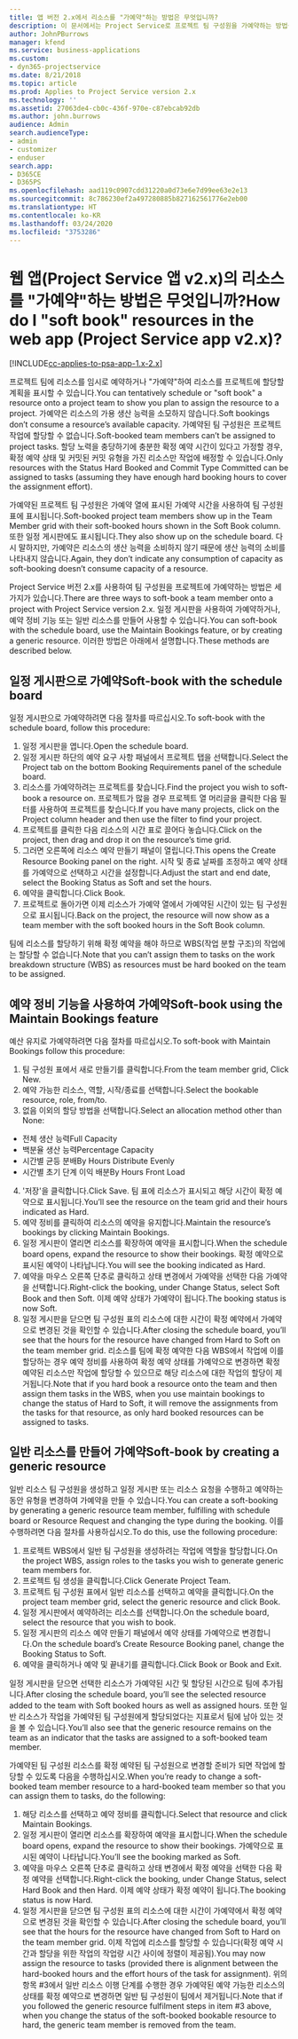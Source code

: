 ```yaml
---
title: 앱 버전 2.x에서 리소스를 "가예약"하는 방법은 무엇입니까?
description: 이 문서에서는 Project Service로 프로젝트 팀 구성원을 가예약하는 방법을 설명합니다.
author: JohnPBurrows
manager: kfend
ms.service: business-applications
ms.custom:
- dyn365-projectservice
ms.date: 8/21/2018
ms.topic: article
ms.prod: Applies to Project Service version 2.x
ms.technology: ''
ms.assetid: 27063de4-cb0c-436f-970e-c87ebcab92db
ms.author: john.burrows
audience: Admin
search.audienceType:
- admin
- customizer
- enduser
search.app:
- D365CE
- D365PS
ms.openlocfilehash: aad119c0907cdd31220a0d73e6e7d99ee63e2e13
ms.sourcegitcommit: 8c786230ef2a497280885b827162561776e2eb00
ms.translationtype: HT
ms.contentlocale: ko-KR
ms.lasthandoff: 03/24/2020
ms.locfileid: "3753286"
---
```

# <a name="how-do-i-soft-book-resources-in-the-web-app-project-service-app-v2x"></a><span data-ttu-id="c7c63-103">웹 앱(Project Service 앱 v2.x)의 리소스를 "가예약"하는 방법은 무엇입니까?</span><span class="sxs-lookup"><span data-stu-id="c7c63-103">How do I "soft book" resources in the web app (Project Service app v2.x)?</span></span>

[!INCLUDE[cc-applies-to-psa-app-1.x-2.x](../includes/cc-applies-to-psa-app-1x-2x.md)]

<span data-ttu-id="c7c63-104">프로젝트 팀에 리소스를 임시로 예약하거나 "가예약"하여 리소스를 프로젝트에 할당할 계획을 표시할 수 있습니다.</span><span class="sxs-lookup"><span data-stu-id="c7c63-104">You can tentatively schedule or "soft book" a resource onto a project team to show you plan to assign the resource to a project.</span></span> <span data-ttu-id="c7c63-105">가예약은 리소스의 가용 생산 능력을 소모하지 않습니다.</span><span class="sxs-lookup"><span data-stu-id="c7c63-105">Soft bookings don’t consume a resource’s available capacity.</span></span> <span data-ttu-id="c7c63-106">가예약된 팀 구성원은 프로젝트 작업에 할당할 수 없습니다.</span><span class="sxs-lookup"><span data-stu-id="c7c63-106">Soft-booked team members can’t be assigned to project tasks.</span></span> <span data-ttu-id="c7c63-107">할당 노력을 충당하기에 충분한 확정 예약 시간이 있다고 가정할 경우, 확정 예약 상태 및 커밋된 커밋 유형을 가진 리소스만 작업에 배정할 수 있습니다.</span><span class="sxs-lookup"><span data-stu-id="c7c63-107">Only resources with the Status Hard Booked and Commit Type Committed can be assigned to tasks (assuming they have enough hard booking hours to cover the assignment effort).</span></span>

<span data-ttu-id="c7c63-108">가예약된 프로젝트 팀 구성원은 가예약 열에 표시된 가예약 시간을 사용하여 팀 구성원 표에 표시됩니다.</span><span class="sxs-lookup"><span data-stu-id="c7c63-108">Soft-booked project team members show up in the Team Member grid with their soft-booked hours shown in the Soft Book column.</span></span> <span data-ttu-id="c7c63-109">또한 일정 게시판에도 표시됩니다.</span><span class="sxs-lookup"><span data-stu-id="c7c63-109">They also show up on the schedule board.</span></span> <span data-ttu-id="c7c63-110">다시 말하지만, 가예약은 리소스의 생산 능력을 소비하지 않기 때문에 생산 능력의 소비를 나타내지 않습니다.</span><span class="sxs-lookup"><span data-stu-id="c7c63-110">Again, they don’t indicate any consumption of capacity as soft-booking doesn’t consume capacity of a resource.</span></span>

<span data-ttu-id="c7c63-111">Project Service 버전 2.x를 사용하여 팀 구성원을 프로젝트에 가예약하는 방법은 세 가지가 있습니다.</span><span class="sxs-lookup"><span data-stu-id="c7c63-111">There are three ways to soft-book a team member onto a project with Project Service version 2.x.</span></span> <span data-ttu-id="c7c63-112">일정 게시판을 사용하여 가예약하거나, 예약 정비 기능 또는 일반 리소스를 만들어 사용할 수 있습니다.</span><span class="sxs-lookup"><span data-stu-id="c7c63-112">You can soft-book with the schedule board, use the Maintain Bookings feature, or by creating a generic resource.</span></span> <span data-ttu-id="c7c63-113">이러한 방법은 아래에서 설명합니다.</span><span class="sxs-lookup"><span data-stu-id="c7c63-113">These methods are described below.</span></span>

## <a name="soft-book-with-the-schedule-board"></a><span data-ttu-id="c7c63-114">일정 게시판으로 가예약</span><span class="sxs-lookup"><span data-stu-id="c7c63-114">Soft-book with the schedule board</span></span>

<span data-ttu-id="c7c63-115">일정 게시판으로 가예약하려면 다음 절차를 따르십시오.</span><span class="sxs-lookup"><span data-stu-id="c7c63-115">To soft-book with the schedule board, follow this procedure:</span></span> 
1. <span data-ttu-id="c7c63-116">일정 게시판을 엽니다.</span><span class="sxs-lookup"><span data-stu-id="c7c63-116">Open the schedule board.</span></span>
2. <span data-ttu-id="c7c63-117">일정 게시판 하단의 예약 요구 사항 패널에서 프로젝트 탭을 선택합니다.</span><span class="sxs-lookup"><span data-stu-id="c7c63-117">Select the Project tab on the bottom Booking Requirements panel of the schedule board.</span></span>
3. <span data-ttu-id="c7c63-118">리소스를 가예약하려는 프로젝트를 찾습니다.</span><span class="sxs-lookup"><span data-stu-id="c7c63-118">Find the project you wish to soft-book a resource on.</span></span> <span data-ttu-id="c7c63-119">프로젝트가 많을 경우 프로젝트 열 머리글을 클릭한 다음 필터를 사용하여 프로젝트를 찾습니다.</span><span class="sxs-lookup"><span data-stu-id="c7c63-119">If you have many projects, click on the Project column header and then use the filter to find your project.</span></span>
4. <span data-ttu-id="c7c63-120">프로젝트를 클릭한 다음 리소스의 시간 표로 끌어다 놓습니다.</span><span class="sxs-lookup"><span data-stu-id="c7c63-120">Click on the project, then drag and drop it on the resource’s time grid.</span></span>
5. <span data-ttu-id="c7c63-121">그러면 오른쪽에 리소스 예약 만들기 패널이 열립니다.</span><span class="sxs-lookup"><span data-stu-id="c7c63-121">This opens the Create Resource Booking panel on the right.</span></span> <span data-ttu-id="c7c63-122">시작 및 종료 날짜를 조정하고 예약 상태를 가예약으로 선택하고 시간을 설정합니다.</span><span class="sxs-lookup"><span data-stu-id="c7c63-122">Adjust the start and end date, select the Booking Status as Soft and set the hours.</span></span> 
6. <span data-ttu-id="c7c63-123">예약을 클릭합니다.</span><span class="sxs-lookup"><span data-stu-id="c7c63-123">Click Book.</span></span>
7. <span data-ttu-id="c7c63-124">프로젝트로 돌아가면 이제 리소스가 가예약 열에서 가예약된 시간이 있는 팀 구성원으로 표시됩니다.</span><span class="sxs-lookup"><span data-stu-id="c7c63-124">Back on the project, the resource will now show as a team member with the soft booked hours in the Soft Book column.</span></span>

<span data-ttu-id="c7c63-125">팀에 리소스를 할당하기 위해 확정 예약을 해야 하므로 WBS(작업 분할 구조)의 작업에는 할당할 수 없습니다.</span><span class="sxs-lookup"><span data-stu-id="c7c63-125">Note that you can’t assign them to tasks on the work breakdown structure (WBS) as resources must be hard booked on the team to be assigned.</span></span>

## <a name="soft-book-using-the-maintain-bookings-feature"></a><span data-ttu-id="c7c63-126">예약 정비 기능을 사용하여 가예약</span><span class="sxs-lookup"><span data-stu-id="c7c63-126">Soft-book using the Maintain Bookings feature</span></span>

<span data-ttu-id="c7c63-127">예산 유지로 가예약하려면 다음 절차를 따르십시오.</span><span class="sxs-lookup"><span data-stu-id="c7c63-127">To soft-book with Maintain Bookings follow this procedure:</span></span>
1. <span data-ttu-id="c7c63-128">팀 구성원 표에서 새로 만들기를 클릭합니다.</span><span class="sxs-lookup"><span data-stu-id="c7c63-128">From the team member grid, Click New.</span></span>
2. <span data-ttu-id="c7c63-129">예약 가능한 리소스, 역할, 시작/종료를 선택합니다.</span><span class="sxs-lookup"><span data-stu-id="c7c63-129">Select the bookable resource, role, from/to.</span></span>
3. <span data-ttu-id="c7c63-130">없음 이외의 할당 방법을 선택합니다.</span><span class="sxs-lookup"><span data-stu-id="c7c63-130">Select an allocation method other than None:</span></span>
- <span data-ttu-id="c7c63-131">전체 생산 능력</span><span class="sxs-lookup"><span data-stu-id="c7c63-131">Full Capacity</span></span>
- <span data-ttu-id="c7c63-132">백분율 생산 능력</span><span class="sxs-lookup"><span data-stu-id="c7c63-132">Percentage Capacity</span></span>
- <span data-ttu-id="c7c63-133">시간별 균등 분배</span><span class="sxs-lookup"><span data-stu-id="c7c63-133">By Hours Distribute Evenly</span></span>
- <span data-ttu-id="c7c63-134">시간별 초기 단계 이익 배분</span><span class="sxs-lookup"><span data-stu-id="c7c63-134">By Hours Front Load</span></span>
4. <span data-ttu-id="c7c63-135">'저장'을 클릭합니다.</span><span class="sxs-lookup"><span data-stu-id="c7c63-135">Click Save.</span></span> <span data-ttu-id="c7c63-136">팀 표에 리소스가 표시되고 해당 시간이 확정 예약으로 표시됩니다.</span><span class="sxs-lookup"><span data-stu-id="c7c63-136">You’ll see the resource on the team grid and their hours indicated as Hard.</span></span>
5. <span data-ttu-id="c7c63-137">예약 정비를 클릭하여 리소스의 예약을 유지합니다.</span><span class="sxs-lookup"><span data-stu-id="c7c63-137">Maintain the resource’s bookings by clicking Maintain Bookings.</span></span>
6. <span data-ttu-id="c7c63-138">일정 게시판이 열리면 리소스를 확장하여 예약을 표시합니다.</span><span class="sxs-lookup"><span data-stu-id="c7c63-138">When the schedule board opens, expand the resource to show their bookings.</span></span> <span data-ttu-id="c7c63-139">확정 예약으로 표시된 예약이 나타납니다.</span><span class="sxs-lookup"><span data-stu-id="c7c63-139">You will see the booking indicated as Hard.</span></span>
7. <span data-ttu-id="c7c63-140">예약을 마우스 오른쪽 단추로 클릭하고 상태 변경에서 가예약을 선택한 다음 가예약을 선택합니다.</span><span class="sxs-lookup"><span data-stu-id="c7c63-140">Right-click the booking, under Change Status, select Soft Book and then Soft.</span></span> <span data-ttu-id="c7c63-141">이제 예약 상태가 가예약이 됩니다.</span><span class="sxs-lookup"><span data-stu-id="c7c63-141">The booking status is now Soft.</span></span>
8. <span data-ttu-id="c7c63-142">일정 게시판을 닫으면 팀 구성원 표의 리소스에 대한 시간이 확정 예약에서 가예약으로 변경된 것을 확인할 수 있습니다.</span><span class="sxs-lookup"><span data-stu-id="c7c63-142">After closing the schedule board, you’ll see that the hours for the resource have changed from Hard to Soft on the team member grid.</span></span>
<span data-ttu-id="c7c63-143">리소스를 팀에 확정 예약한 다음 WBS에서 작업에 이를 할당하는 경우 예약 정비를 사용하여 확정 예약 상태를 가예약으로 변경하면 확정 예약된 리소스만 작업에 할당할 수 있으므로 해당 리소스에 대한 작업의 할당이 제거됩니다.</span><span class="sxs-lookup"><span data-stu-id="c7c63-143">Note that if you hard book a resource onto the team and then assign them tasks in the WBS, when you use maintain bookings to change the status of Hard to Soft, it will remove the assignments from the tasks for that resource, as only hard booked resources can be assigned to tasks.</span></span>

## <a name="soft-book-by-creating-a-generic-resource"></a><span data-ttu-id="c7c63-144">일반 리소스를 만들어 가예약</span><span class="sxs-lookup"><span data-stu-id="c7c63-144">Soft-book by creating a generic resource</span></span>

<span data-ttu-id="c7c63-145">일반 리소스 팀 구성원을 생성하고 일정 게시판 또는 리소스 요청을 수행하고 예약하는 동안 유형을 변경하여 가예약을 만들 수 있습니다.</span><span class="sxs-lookup"><span data-stu-id="c7c63-145">You can create a soft-booking by generating a generic resource team member, fulfilling with schedule board or Resource Request and changing the type during the booking.</span></span>
<span data-ttu-id="c7c63-146">이를 수행하려면 다음 절차를 사용하십시오.</span><span class="sxs-lookup"><span data-stu-id="c7c63-146">To do this, use the following procedure:</span></span>

1. <span data-ttu-id="c7c63-147">프로젝트 WBS에서 일반 팀 구성원을 생성하려는 작업에 역할을 할당합니다.</span><span class="sxs-lookup"><span data-stu-id="c7c63-147">On the project WBS, assign roles to the tasks you wish to generate generic team members for.</span></span>
2. <span data-ttu-id="c7c63-148">프로젝트 팀 생성을 클릭합니다.</span><span class="sxs-lookup"><span data-stu-id="c7c63-148">Click Generate Project Team.</span></span>
3. <span data-ttu-id="c7c63-149">프로젝트 팀 구성원 표에서 일반 리소스를 선택하고 예약을 클릭합니다.</span><span class="sxs-lookup"><span data-stu-id="c7c63-149">On the project team member grid, select the generic resource and click Book.</span></span>
4. <span data-ttu-id="c7c63-150">일정 게시판에서 예약하려는 리소스를 선택합니다.</span><span class="sxs-lookup"><span data-stu-id="c7c63-150">On the schedule board, select the resource that you wish to book.</span></span>
5. <span data-ttu-id="c7c63-151">일정 게시판의 리소스 예약 만들기 패널에서 예약 상태를 가예약으로 변경합니다.</span><span class="sxs-lookup"><span data-stu-id="c7c63-151">On the schedule board’s Create Resource Booking panel, change the Booking Status to Soft.</span></span>
6. <span data-ttu-id="c7c63-152">예약을 클릭하거나 예약 및 끝내기를 클릭합니다.</span><span class="sxs-lookup"><span data-stu-id="c7c63-152">Click Book or Book and Exit.</span></span>

<span data-ttu-id="c7c63-153">일정 게시판을 닫으면 선택한 리소스가 가예약된 시간 및 할당된 시간으로 팀에 추가됩니다.</span><span class="sxs-lookup"><span data-stu-id="c7c63-153">After closing the schedule board, you’ll see the selected resource added to the team with Soft booked hours as well as assigned hours.</span></span> <span data-ttu-id="c7c63-154">또한 일반 리소스가 작업을 가예약된 팀 구성원에게 할당되었다는 지표로서 팀에 남아 있는 것을 볼 수 있습니다.</span><span class="sxs-lookup"><span data-stu-id="c7c63-154">You’ll also see that the generic resource remains on the team as an indicator that the tasks are assigned to a soft-booked team member.</span></span>

<span data-ttu-id="c7c63-155">가예약된 팀 구성원 리소스를 확정 예약된 팀 구성원으로 변경할 준비가 되면 작업에 할당할 수 있도록 다음을 수행하십시오.</span><span class="sxs-lookup"><span data-stu-id="c7c63-155">When you’re ready to change a soft-booked team member resource to a hard-booked team member so that you can assign them to tasks, do the following:</span></span>

1. <span data-ttu-id="c7c63-156">해당 리소스를 선택하고 예약 정비를 클릭합니다.</span><span class="sxs-lookup"><span data-stu-id="c7c63-156">Select that resource and click Maintain Bookings.</span></span>
2. <span data-ttu-id="c7c63-157">일정 게시판이 열리면 리소스를 확장하여 예약을 표시합니다.</span><span class="sxs-lookup"><span data-stu-id="c7c63-157">When the schedule board opens, expand the resource to show their bookings.</span></span> <span data-ttu-id="c7c63-158">가예약으로 표시된 예약이 나타납니다.</span><span class="sxs-lookup"><span data-stu-id="c7c63-158">You’ll see the booking marked as Soft.</span></span>
3. <span data-ttu-id="c7c63-159">예약을 마우스 오른쪽 단추로 클릭하고 상태 변경에서 확정 예약을 선택한 다음 확정 예약을 선택합니다.</span><span class="sxs-lookup"><span data-stu-id="c7c63-159">Right-click the booking, under Change Status, select Hard Book and then Hard.</span></span> <span data-ttu-id="c7c63-160">이제 예약 상태가 확정 예약이 됩니다.</span><span class="sxs-lookup"><span data-stu-id="c7c63-160">The booking status is now Hard.</span></span>
4. <span data-ttu-id="c7c63-161">일정 게시판을 닫으면 팀 구성원 표의 리소스에 대한 시간이 가예약에서 확정 예약으로 변경된 것을 확인할 수 있습니다.</span><span class="sxs-lookup"><span data-stu-id="c7c63-161">After closing the schedule board, you’ll see that the hours for the resource have changed from Soft to Hard on the team member grid.</span></span> <span data-ttu-id="c7c63-162">이제 작업에 리소스를 할당할 수 있습니다(확정 예약 시간과 할당을 위한 작업의 작업량 시간 사이에 정렬이 제공됨).</span><span class="sxs-lookup"><span data-stu-id="c7c63-162">You may now assign the resource to tasks (provided there is alignment between the hard-booked hours and the effort hours of the task for assignment).</span></span> <span data-ttu-id="c7c63-163">위의 항목 #3에서 일반 리소스 이행 단계를 수행한 경우 가예약된 예약 가능한 리소스의 상태를 확정 예약으로 변경하면 일반 팀 구성원이 팀에서 제거됩니다.</span><span class="sxs-lookup"><span data-stu-id="c7c63-163">Note that if you followed the generic resource fulfilment steps in item #3 above, when you change the status of the soft-booked bookable resource to hard, the generic team member is removed from the team.</span></span>
